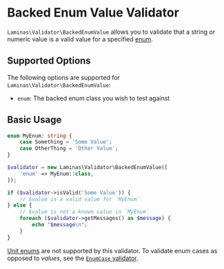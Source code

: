 # Backed Enum Value Validator

`Laminas\Validator\BackedEnumValue` allows you to validate that a string or numeric value is a valid value for a specified [enum](https://www.php.net/manual/language.enumerations.php).

## Supported Options

The following options are supported for `Laminas\Validator\BackedEnumValue`:

- `enum`: The backed enum class you wish to test against

## Basic Usage

```php
enum MyEnum: string {
    case Something = 'Some Value';
    case OtherThing = 'Other Value';
}

$validator = new Laminas\Validator\BackedEnumValue([
    'enum' => MyEnum::class,
]);

if ($validator->isValid('Some Value')) {
    // $value is a valid value for `MyEnum`
} else {
    // $value is not a known value in `MyEnum`
    foreach ($validator->getMessages() as $message) {
        echo "$message\n";
    }
}
```

[Unit enums](https://www.php.net/manual/language.enumerations.basics.php) are not supported by this validator. To validate enum cases as opposed to _values_, see the [`EnumCase` validator](enum-case.md). 
